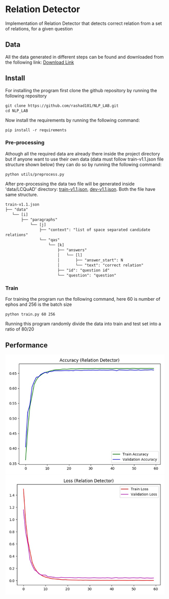 # Relation Detector
Implementation of Relation Detector that detects correct relation from a set of relations, for a given question 


## Data
All the data generated in different steps can be found and downloaded from the following link:
[Download Link](https://www.dropbox.com/sh/wj8iojvn493d233/AAA0tA1qrOv2r9K3B8GKqeWoa?dl=0)
## Install
For installing the program first clone the github repository by running the following repository
```
git clone https://github.com/rashad101/NLP_LAB.git
cd NLP_LAB
```
Now install the requirements by running the following command:
```
pip install -r requirements
```
### Pre-processing
Athough all the required data are already there inside the project directory but if anyone want to use their own data (data must follow train-v1.1.json file structure shown below) they can do so by running the following command:
```
python utils/preprocess.py
```
After pre-processing the data two file will be generated inside 'data/LCQuAD' directory: [train-v1.1.json](https://github.com/rashad101/NLP_LAB/blob/master/data/LCQuAD/train-v1.1.json), [dev-v1.1.json](https://github.com/rashad101/NLP_LAB/blob/master/data/LCQuAD/dev-v1.1.json). Both the file have same structure.
```
train-v1.1.json
├── "data"
   └── [i]
       ├── "paragraphs"
           └── [j]
               ├── "context": "list of space separated candidate relations"
               └── "qas"
                   └── [k]
                       ├── "answers"
                       │   └── [l]
                       │       ├── "answer_start": N
                       │       └── "text": "correct relation"
                       ├── "id": "question id"
                       └── "question": "question"
```

### Train
For training the program run the following command, here 60 is number of ephos and 256 is the batch size
```
python train.py 60 256
```
Running this program randomly divide the data into train and test set into a ratio of 80/20

## Performance
![alt text](https://github.com/rashad101/NLP_LAB/blob/master/img/acc.jpg)
![alt_text](https://github.com/rashad101/NLP_LAB/blob/master/img/loss.jpg)
